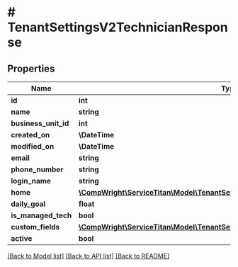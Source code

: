# # TenantSettingsV2TechnicianResponse

## Properties

Name | Type | Description | Notes
------------ | ------------- | ------------- | -------------
**id** | **int** |  |
**name** | **string** |  |
**business_unit_id** | **int** |  | [optional]
**created_on** | **\DateTime** |  |
**modified_on** | **\DateTime** |  |
**email** | **string** |  | [optional]
**phone_number** | **string** |  | [optional]
**login_name** | **string** |  | [optional]
**home** | [**\CompWright\ServiceTitan\Model\TenantSettingsV2TechnicianResponseHome**](TenantSettingsV2TechnicianResponseHome.md) |  | [optional]
**daily_goal** | **float** |  |
**is_managed_tech** | **bool** |  |
**custom_fields** | [**\CompWright\ServiceTitan\Model\TenantSettingsV2TechnicianCustomFieldResponse[]**](TenantSettingsV2TechnicianCustomFieldResponse.md) |  | [optional]
**active** | **bool** |  |

[[Back to Model list]](../../README.md#models) [[Back to API list]](../../README.md#endpoints) [[Back to README]](../../README.md)
